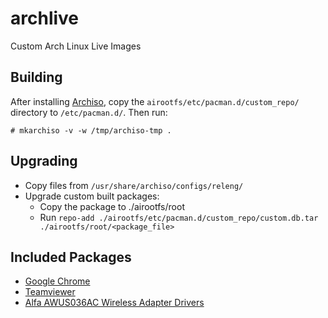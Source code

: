 # archlive

Custom Arch Linux Live Images

## Building

After installing [Archiso](https://wiki.archlinux.org/index.php/Archiso), copy the `airootfs/etc/pacman.d/custom_repo/` directory to `/etc/pacman.d/`.  Then run:

```
# mkarchiso -v -w /tmp/archiso-tmp .
```

## Upgrading

- Copy files from `/usr/share/archiso/configs/releng/`
- Upgrade custom built packages:
    - Copy the package to ./airootfs/root
    - Run `repo-add ./airootfs/etc/pacman.d/custom_repo/custom.db.tar ./airootfs/root/<package_file>`

## Included Packages

- [Google Chrome](https://aur.archlinux.org/packages/google-chrome/)
- [Teamviewer](https://aur.archlinux.org/packages/teamviewer/)
- [Alfa AWUS036AC Wireless Adapter Drivers](https://aur.archlinux.org/packages/rtl88xxau-aircrack-dkms-git/)
